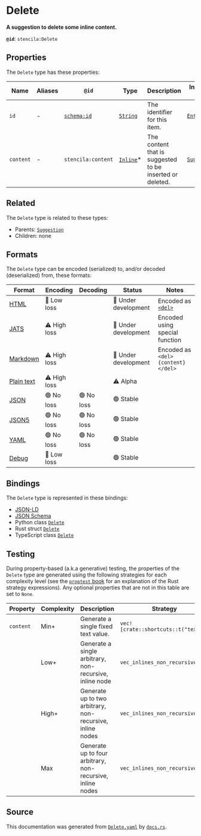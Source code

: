 # Delete

**A suggestion to delete some inline content.**

**`@id`**: `stencila:Delete`

## Properties

The `Delete` type has these properties:

| Name      | Aliases | `@id`                                | Type                                                                                              | Description                                              | Inherited from                                                                                           |
| --------- | ------- | ------------------------------------ | ------------------------------------------------------------------------------------------------- | -------------------------------------------------------- | -------------------------------------------------------------------------------------------------------- |
| `id`      | -       | [`schema:id`](https://schema.org/id) | [`String`](https://github.com/stencila/stencila/blob/main/docs/reference/schema/data/string.md)   | The identifier for this item.                            | [`Entity`](https://github.com/stencila/stencila/blob/main/docs/reference/schema/other/entity.md)         |
| `content` | -       | `stencila:content`                   | [`Inline`](https://github.com/stencila/stencila/blob/main/docs/reference/schema/prose/inline.md)* | The content that is suggested to be inserted or deleted. | [`Suggestion`](https://github.com/stencila/stencila/blob/main/docs/reference/schema/prose/suggestion.md) |

## Related

The `Delete` type is related to these types:

- Parents: [`Suggestion`](https://github.com/stencila/stencila/blob/main/docs/reference/schema/prose/suggestion.md)
- Children: none

## Formats

The `Delete` type can be encoded (serialized) to, and/or decoded (deserialized) from, these formats:

| Format                                                                                        | Encoding         | Decoding     | Status                 | Notes                                                                               |
| --------------------------------------------------------------------------------------------- | ---------------- | ------------ | ---------------------- | ----------------------------------------------------------------------------------- |
| [HTML](https://github.com/stencila/stencila/blob/main/docs/reference/formats/html.md)         | 🔷 Low loss       |              | 🚧 Under development    | Encoded as [`<del>`](https://developer.mozilla.org/en-US/docs/Web/HTML/Element/del) |
| [JATS](https://github.com/stencila/stencila/blob/main/docs/reference/formats/jats.md)         | ⚠️ High loss     |              | 🚧 Under development    | Encoded using special function                                                      |
| [Markdown](https://github.com/stencila/stencila/blob/main/docs/reference/formats/markdown.md) | ⚠️ High loss     |              | 🚧 Under development    | Encoded as `<del>{content}</del>`                                                   |
| [Plain text](https://github.com/stencila/stencila/blob/main/docs/reference/formats/text.md)   | ⚠️ High loss     |              | ⚠️ Alpha               |                                                                                     |
| [JSON](https://github.com/stencila/stencila/blob/main/docs/reference/formats/json.md)         | 🟢 No loss        | 🟢 No loss    | 🟢 Stable               |                                                                                     |
| [JSON5](https://github.com/stencila/stencila/blob/main/docs/reference/formats/json5.md)       | 🟢 No loss        | 🟢 No loss    | 🟢 Stable               |                                                                                     |
| [YAML](https://github.com/stencila/stencila/blob/main/docs/reference/formats/yaml.md)         | 🟢 No loss        | 🟢 No loss    | 🟢 Stable               |                                                                                     |
| [Debug](https://github.com/stencila/stencila/blob/main/docs/reference/formats/debug.md)       | 🔷 Low loss       |              | 🟢 Stable               |                                                                                     |

## Bindings

The `Delete` type is represented in these bindings:

- [JSON-LD](https://stencila.dev/Delete.jsonld)
- [JSON Schema](https://stencila.dev/Delete.schema.json)
- Python class [`Delete`](https://github.com/stencila/stencila/blob/main/python/python/stencila/types/delete.py)
- Rust struct [`Delete`](https://github.com/stencila/stencila/blob/main/rust/schema/src/types/delete.rs)
- TypeScript class [`Delete`](https://github.com/stencila/stencila/blob/main/typescript/src/types/Delete.ts)

## Testing

During property-based (a.k.a generative) testing, the properties of the `Delete` type are generated using the following strategies for each complexity level (see the [`proptest` book](https://proptest-rs.github.io/proptest/) for an explanation of the Rust strategy expressions). Any optional properties that are not in this table are set to `None`.

| Property  | Complexity | Description                                                | Strategy                            |
| --------- | ---------- | ---------------------------------------------------------- | ----------------------------------- |
| `content` | Min+       | Generate a single fixed text value.                        | `vec![crate::shortcuts::t("text")]` |
|           | Low+       | Generate a single arbitrary, non-recursive, inline node    | `vec_inlines_non_recursive(1)`      |
|           | High+      | Generate up to two arbitrary, non-recursive, inline nodes  | `vec_inlines_non_recursive(2)`      |
|           | Max        | Generate up to four arbitrary, non-recursive, inline nodes | `vec_inlines_non_recursive(4)`      |

## Source

This documentation was generated from [`Delete.yaml`](https://github.com/stencila/stencila/blob/main/schema/Delete.yaml) by [`docs.rs`](https://github.com/stencila/stencila/blob/main/rust/schema-gen/src/docs.rs).